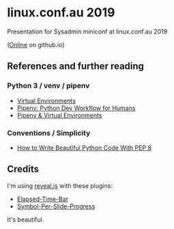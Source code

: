 # linux.conf.au 2019
Presentation for Sysadmin miniconf at linux.conf.au 2019

([Online](https://jangroth.github.io/linuxconf2019/) on github.io)

## References and further reading

### Python 3 / venv / pipenv

* [Virtual Environments](https://python-guide-cn.readthedocs.io/en/latest/dev/virtualenvs.html)
* [Pipenv: Python Dev Workflow for Humans](https://pipenv.readthedocs.io/en/latest/)
* [Pipenv & Virtual Environments](https://docs.python-guide.org/dev/virtualenvs/)

### Conventions / Simplicity

* [How to Write Beautiful Python Code With PEP 8](https://realpython.com/python-pep8/) 

## Credits

I'm using [reveal.js](https://github.com/hakimel/reveal.js) with these plugins:
* [Elapsed-Time-Bar](https://github.com/tkrkt/reveal.js-elapsed-time-bar) 
* [Symbol-Per-Slide-Progress](https://github.com/naamor/reveal.js-symbol-per-slide-progress) 
 
It's beautiful.